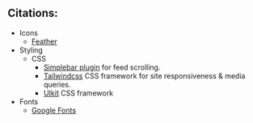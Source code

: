 ## Citations:

- Icons
  - [Feather](https://feathericons.com/)
- Styling
  - CSS
    - [Simplebar plugin](https://www.npmjs.com/package/simplebar) for feed scrolling.
    - [Tailwindcss](https://github.com/sindresorhus/modern-normalize) CSS framework for site responsiveness & media queries.
    - [UIkit](https://getuikit.com/) CSS framework
- Fonts
  - [Google Fonts](https://fonts.google.com/)